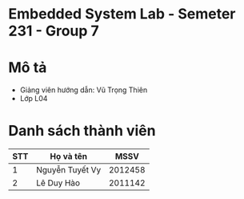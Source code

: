 # Embedded System Lab - Semeter 231 - Group 7

# Mô tả
- Giảng viên hướng dẫn: Vũ Trọng Thiên
- Lớp L04

# Danh sách thành viên

STT| Họ và tên        | MSSV    |
---|------------------|---------|
 1 | Nguyễn Tuyết Vy  | 2012458 |
 2 | Lê Duy Hào       | 2011142 |
